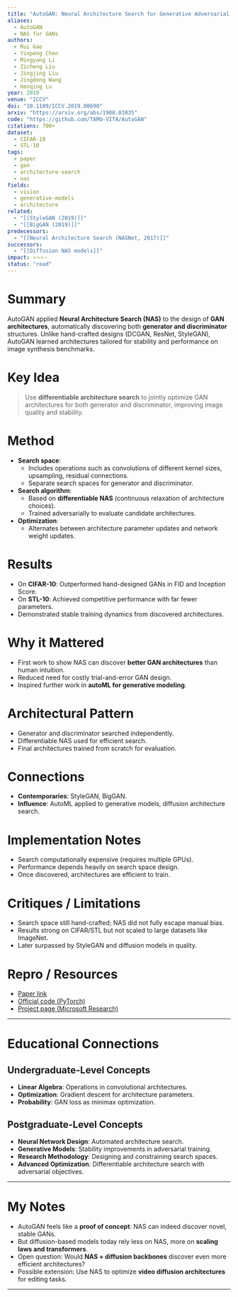 ```yaml
---
title: "AutoGAN: Neural Architecture Search for Generative Adversarial Networks (2019)"
aliases: 
  - AutoGAN
  - NAS for GANs
authors:
  - Rui Gao
  - Yinpeng Chen
  - Mingyang Li
  - Zicheng Liu
  - Jingjing Liu
  - Jingdong Wang
  - Hanqing Lu
year: 2019
venue: "ICCV"
doi: "10.1109/ICCV.2019.00690"
arxiv: "https://arxiv.org/abs/1908.03835"
code: "https://github.com/TAMU-VITA/AutoGAN"
citations: 700+
dataset:
  - CIFAR-10
  - STL-10
tags:
  - paper
  - gan
  - architecture-search
  - nas
fields:
  - vision
  - generative-models
  - architecture
related:
  - "[[StyleGAN (2019)]]"
  - "[[BigGAN (2019)]]"
predecessors:
  - "[[Neural Architecture Search (NASNet, 2017)]]"
successors:
  - "[[Diffusion NAS models]]"
impact: ⭐⭐⭐☆
status: "read"
---
```


# Summary
AutoGAN applied **Neural Architecture Search (NAS)** to the design of **GAN architectures**, automatically discovering both **generator and discriminator** structures. Unlike hand-crafted designs (DCGAN, ResNet, StyleGAN), AutoGAN learned architectures tailored for stability and performance on image synthesis benchmarks.

# Key Idea
> Use **differentiable architecture search** to jointly optimize GAN architectures for both generator and discriminator, improving image quality and stability.

# Method
- **Search space**:  
  - Includes operations such as convolutions of different kernel sizes, upsampling, residual connections.  
  - Separate search spaces for generator and discriminator.  
- **Search algorithm**:  
  - Based on **differentiable NAS** (continuous relaxation of architecture choices).  
  - Trained adversarially to evaluate candidate architectures.  
- **Optimization**:  
  - Alternates between architecture parameter updates and network weight updates.  

# Results
- On **CIFAR-10**: Outperformed hand-designed GANs in FID and Inception Score.  
- On **STL-10**: Achieved competitive performance with far fewer parameters.  
- Demonstrated stable training dynamics from discovered architectures.  

# Why it Mattered
- First work to show NAS can discover **better GAN architectures** than human intuition.  
- Reduced need for costly trial-and-error GAN design.  
- Inspired further work in **autoML for generative modeling**.  

# Architectural Pattern
- Generator and discriminator searched independently.  
- Differentiable NAS used for efficient search.  
- Final architectures trained from scratch for evaluation.  

# Connections
- **Contemporaries**: StyleGAN, BigGAN.  
- **Influence**: AutoML applied to generative models, diffusion architecture search.  

# Implementation Notes
- Search computationally expensive (requires multiple GPUs).  
- Performance depends heavily on search space design.  
- Once discovered, architectures are efficient to train.  

# Critiques / Limitations
- Search space still hand-crafted; NAS did not fully escape manual bias.  
- Results strong on CIFAR/STL but not scaled to large datasets like ImageNet.  
- Later surpassed by StyleGAN and diffusion models in quality.  

# Repro / Resources
- [Paper link](https://arxiv.org/abs/1908.03835)  
- [Official code (PyTorch)](https://github.com/TAMU-VITA/AutoGAN)  
- [Project page (Microsoft Research)](https://www.microsoft.com/en-us/research/publication/autogan-neural-architecture-search-for-generative-adversarial-networks/)  

---

# Educational Connections

## Undergraduate-Level Concepts
- **Linear Algebra**: Operations in convolutional architectures.  
- **Optimization**: Gradient descent for architecture parameters.  
- **Probability**: GAN loss as minimax optimization.  

## Postgraduate-Level Concepts
- **Neural Network Design**: Automated architecture search.  
- **Generative Models**: Stability improvements in adversarial training.  
- **Research Methodology**: Designing and constraining search spaces.  
- **Advanced Optimization**: Differentiable architecture search with adversarial objectives.  

---

# My Notes
- AutoGAN feels like a **proof of concept**: NAS can indeed discover novel, stable GANs.  
- But diffusion-based models today rely less on NAS, more on **scaling laws and transformers**.  
- Open question: Would **NAS + diffusion backbones** discover even more efficient architectures?  
- Possible extension: Use NAS to optimize **video diffusion architectures** for editing tasks.  

---

